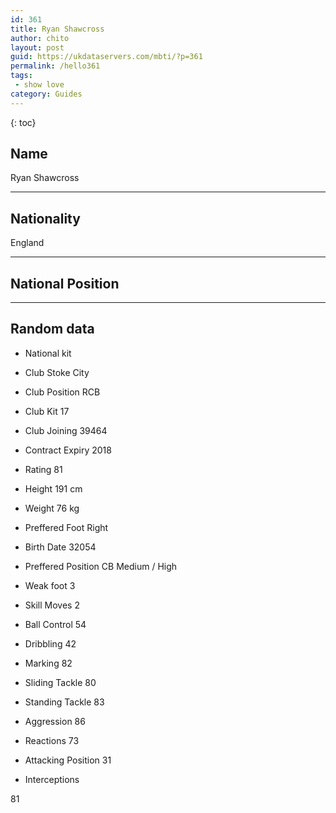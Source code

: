```yaml
---
id: 361
title: Ryan Shawcross
author: chito
layout: post
guid: https://ukdataservers.com/mbti/?p=361
permalink: /hello361
tags:
 - show love
category: Guides
---
```



{: toc}

## Name  
Ryan Shawcross 

* * *

## Nationality  
England 

* * *

## National Position 

* * *

## Random data 

  * National kit 
  * Club 
Stoke City 

  * Club Position 
RCB 

  * Club Kit 
17 

  * Club Joining 
39464 

  * Contract Expiry 
2018 

  * Rating 
81 

  * Height 
191 cm 

  * Weight 
76 kg 

  * Preffered Foot 
Right 

  * Birth Date 
32054 

  * Preffered Position 
CB Medium / High 

  * Weak foot 
3 

  * Skill Moves 
2 

  * Ball Control 
54 

  * Dribbling 
42 

  * Marking 
82 

  * Sliding Tackle 
80 

  * Standing Tackle 
83 

  * Aggression 
86 

  * Reactions 
73 

  * Attacking Position 
31 

  * Interceptions 

81